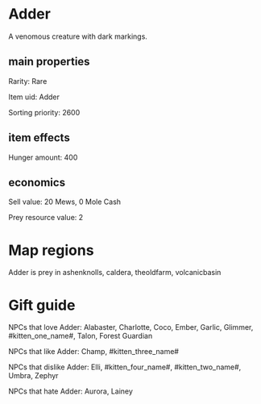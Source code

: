 # Adder

A venomous creature with dark markings.

## main properties

Rarity: Rare

Item uid: Adder

Sorting priority: 2600

## item effects

Hunger amount: 400

## economics

Sell value: 20 Mews, 0 Mole Cash

Prey resource value: 2

# Map regions

Adder is prey in ashenknolls, caldera, theoldfarm, volcanicbasin

# Gift guide

NPCs that love Adder: Alabaster, Charlotte, Coco, Ember, Garlic, Glimmer, #kitten_one_name#, Talon, Forest Guardian

NPCs that like Adder: Champ, #kitten_three_name#

NPCs that dislike Adder: Elli, #kitten_four_name#, #kitten_two_name#, Umbra, Zephyr

NPCs that hate Adder: Aurora, Lainey